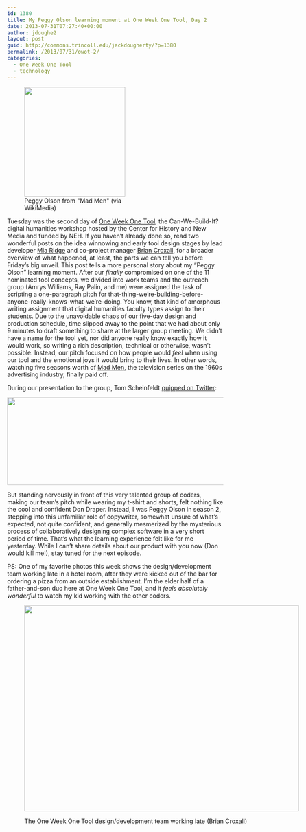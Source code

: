 ```yaml
---
id: 1380
title: My Peggy Olson learning moment at One Week One Tool, Day 2
date: 2013-07-31T07:27:40+00:00
author: jdoughe2
layout: post
guid: http://commons.trincoll.edu/jackdougherty/?p=1380
permalink: /2013/07/31/owot-2/
categories:
  - One Week One Tool
  - technology
---
```

<figure style="width: 235px" class="wp-caption alignright"><img class=" " src="http://upload.wikimedia.org/wikipedia/en/3/36/Peggy_Olson_Wiki.jpg" alt="" width="235" height="256" /><figcaption class="wp-caption-text">Peggy Olson from "Mad Men" (via WikiMedia)</figcaption></figure>

Tuesday was the second day of <a href="http://oneweekonetool.org/" target="_blank">One Week One Tool</a>, the Can-We-Build-It? digital humanities workshop hosted by the Center for History and New Media and funded by NEH. If you haven&#8217;t already done so, read two wonderful posts on the idea winnowing and early tool design stages by lead developer <a href="http://t.co/5wIt25vF2v" target="_blank">Mia Ridge</a> and co-project manager <a href="http://t.co/nQLkA4rL3Y" target="_blank">Brian Croxall</a>, for a broader overview of what happened, at least, the parts we can tell you before Friday&#8217;s big unveil. This post tells a more personal story about my &#8220;Peggy Olson&#8221; learning moment. After our _finally_ compromised on one of the 11 nominated tool concepts, we divided into work teams and the outreach group (Amrys Williams, Ray Palin, and me) were assigned the task of scripting a one-paragraph pitch for that-thing-we&#8217;re-building-before-anyone-really-knows-what-we&#8217;re-doing. You know, that kind of amorphous writing assignment that digital humanities faculty types assign to their students. Due to the unavoidable chaos of our five-day design and production schedule, time slipped away to the point that we had about only 9 minutes to draft something to share at the larger group meeting. We didn&#8217;t have a name for the tool yet, nor did anyone really know exactly how it would work, so writing a rich description, technical or otherwise, wasn&#8217;t possible. Instead, our pitch focused on how people would _feel_ when using our tool and the emotional joys it would bring to their lives. In other words, watching five seasons worth of <a href="http://en.wikipedia.org/wiki/Mad_Men" target="_blank">Mad Men</a>, the television series on the 1960s advertising industry, finally paid off.

During our presentation to the group, Tom Scheinfeldt <a href="https://twitter.com/foundhistory/status/362320040755855360" target="_blank">quipped on Twitter</a>:

[<img class="aligncenter size-full wp-image-1386" src="http://localhost/wordpress/wp-content/uploads/2013/07/Twitter-foundhistory-DonDraper.jpg" alt="" width="521" height="204" srcset="http://localhost/wordpress/wp-content/uploads/2013/07/Twitter-foundhistory-DonDraper.jpg 521w, http://localhost/wordpress/wp-content/uploads/2013/07/Twitter-foundhistory-DonDraper-300x117.jpg 300w" sizes="(max-width: 521px) 100vw, 521px" />](https://twitter.com/foundhistory/status/362320040755855360)

But standing nervously in front of this very talented group of coders, making our team&#8217;s pitch while wearing my t-shirt and shorts, felt nothing like the cool and confident Don Draper. Instead, I was Peggy Olson in season 2, stepping into this unfamiliar role of copywriter, somewhat unsure of what&#8217;s expected, not quite confident, and generally mesmerized by the mysterious process of collaboratively designing complex software in a very short period of time. That&#8217;s what the learning experience felt like for me yesterday. While I can&#8217;t share details about our product with you now (Don would kill me!), stay tuned for the next episode.

PS: One of my favorite photos this week shows the design/development team working late in a hotel room, after they were kicked out of the bar for ordering a pizza from an outside establishment. I&#8217;m the elder half of a father-and-son duo here at One Week One Tool, and it _feels absolutely wonderful_ to watch my kid working with the other coders.<figure id="attachment_1382" style="width: 640px" class="wp-caption aligncenter">

<a href="http://commons.trincoll.edu/jackdougherty/2013/07/31/owot-2/owot-dev-team-hotelroom/" rel="attachment wp-att-1382"><img class="size-large wp-image-1382" src="http://commons.trincoll.edu/jackdougherty/files/2013/07/owot-dev-team-hotelroom-640x480.jpg" alt="" width="640" height="480" /></a><figcaption class="wp-caption-text">The One Week One Tool design/development team working late (Brian Croxall)</figcaption></figure>
